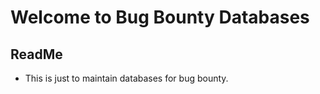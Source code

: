 # Welcome to Bug Bounty Databases



## ReadMe

* This is just to maintain databases for bug bounty.
